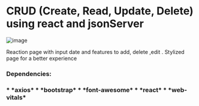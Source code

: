 # CRUD (Create, Read, Update, Delete) using react  and jsonServer
![image](https://user-images.githubusercontent.com/79268565/173144166-ccaafb02-4ce8-4bfd-9f39-a4854ccdae88.png)

Reaction page with input date and features to add, delete ,edit . Stylized page for a better experience



<h3>Dependencies:<h3/>
<!--ts-->
* *axios*
* *bootstrap*
* *font-awesome*
* *react*    
* *web-vitals*
<!--ts-->
